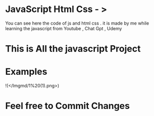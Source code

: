 # JavaScript Html Css - >

You can see here the code of js and html css .
it is made by me while learning the javascript from Youtube , Chat Gpt , Udemy

# This is All the javascript Project

# Examples

!(</Imgmd/1%20(1).png>)

# Feel free to Commit Changes
